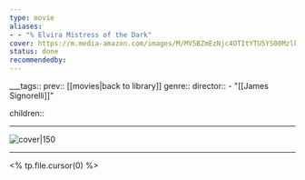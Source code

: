 ```yaml
---
type: movie
aliases:
- - "% Elvira Mistress of the Dark"
cover: https://m.media-amazon.com/images/M/MV5BZmEzNjc4OTItYTU5YS00MzlkLTg2MDctNmQ0MDQ1Y2Y4ZTQzXkEyXkFqcGc@._V1_SX300.jpg
status: done
recommendedby:
---
```

___tags:: prev:: [[movies|back to library]]
genre::
director:: - "[[James Signorelli]]"
  
children::
___
![cover|150](https://m.media-amazon.com/images/M/MV5BZmEzNjc4OTItYTU5YS00MzlkLTg2MDctNmQ0MDQ1Y2Y4ZTQzXkEyXkFqcGc@._V1_SX300.jpg)
___
<% tp.file.cursor(0) %>
